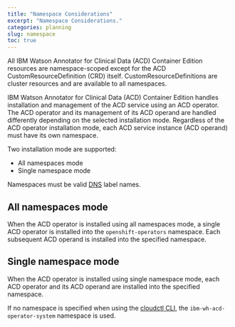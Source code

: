 ```yaml
---
title: "Namespace Considerations"
excerpt: "Namespace Considerations."
categories: planning
slug: namespace
toc: true
---
```


All IBM Watson Annotator for Clinical Data (ACD) Container Edition resources are namespace-scoped except for the ACD CustomResourceDefinition (CRD) itself. CustomResourceDefinitions are cluster resources and are available to all namespaces.

IBM Watson Annotator for Clinical Data (ACD) Container Edition handles installation and management of the ACD service using an ACD operator. The ACD operator and its management of its ACD operand are handled differently depending on the selected installation mode. Regardless of the ACD operator installation mode, each ACD service instance (ACD operand) must have its own namespace.

Two installation mode are supported:

- All namespaces mode
- Single namespace mode

Namespaces must be valid [DNS](https://kubernetes.io/docs/concepts/overview/working-with-objects/names/#dns-label-names) label names.

## All namespaces mode

When the ACD operator is installed using all namespaces mode, a single ACD operator is installed into the `openshift-operators` namespace. Each subsequent ACD operand is installed into the specified namespace.

## Single namespace mode

When the ACD operator is installed using single namespace mode, each ACD operator and its ACD operand are installed into the specified namespace.

If no namespace is specified when using the [cloudctl CLI](https://ibm.github.io/acd-containers/installing/installing/#install-the-acd-operator-using-cloudctl), the `ibm-wh-acd-operator-system` namespace is used.
